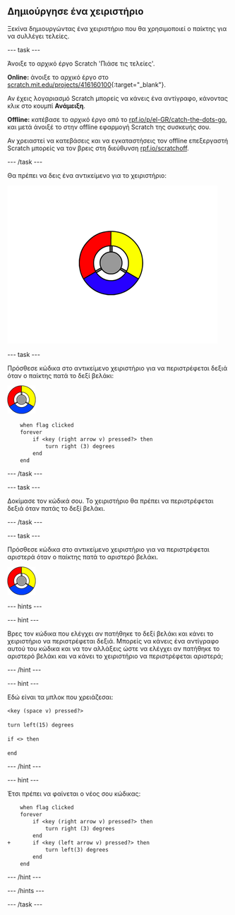 ## Δημιούργησε ένα χειριστήριο

Ξεκίνα δημιουργώντας ένα χειριστήριο που θα χρησιμοποιεί ο παίκτης για να συλλέγει τελείες.

--- task ---

Άνοιξε το αρχικό έργο Scratch 'Πιάσε τις τελείες'.

**Online:** άνοιξε το αρχικό έργο στο [scratch.mit.edu/projects/416160100](https://scratch.mit.edu/projects/416160100){:target="_blank"}.

Αν έχεις λογαριασμό Scratch μπορείς να κάνεις ένα αντίγραφο, κάνοντας κλικ στο κουμπί **Ανάμειξη**.

**Offline:** κατέβασε το αρχικό έργο από το [rpf.io/p/el-GR/catch-the-dots-go](https://rpf.io/p/el-GR/catch-the-dots-go), και μετά άνοιξέ το στην offline εφαρμογή Scratch της συσκευής σου.

Αν χρειαστεί να κατεβάσεις και να εγκαταστήσεις τον offline επεξεργαστή Scratch μπορείς να τον βρεις στη διεύθυνση [rpf.io/scratchoff](https://rpf.io/scratchoff).

--- /task ---

Θα πρέπει να δεις ένα αντικείμενο για το χειριστήριο:

![στιγμιότυπο οθόνης](images/dots-controller.png)

--- task ---

Πρόσθεσε κώδικα στο αντικείμενο χειριστήριο για να περιστρέφεται δεξιά όταν ο παίκτης πατά το δεξί βελάκι:

![Αντικείμενο χειριστήριο](images/controller-sprite.png)

```blocks3
    when flag clicked
	forever
		if <key (right arrow v) pressed?> then
			turn right (3) degrees
		end
	end
```

--- /task ---

--- task ---

Δοκίμασε τον κώδικά σου. Το χειριστήριο θα πρέπει να περιστρέφεται δεξιά όταν πατάς το δεξί βελάκι.

--- /task ---

--- task ---

Πρόσθεσε κώδικα στο αντικείμενο χειριστήριο για να περιστρέφεται αριστερά όταν ο παίκτης πατά το αριστερό βελάκι.

![Αντικείμενο χειριστήριο](images/controller-sprite.png)

--- hints ---


--- hint ---

Βρες τον κώδικα που ελέγχει αν πατήθηκε το δεξί βελάκι και κάνει το χειριστήριο να περιστρέφεται δεξιά. Μπορείς να κάνεις ένα αντίγραφο αυτού του κώδικα και να τον αλλάξεις ώστε να ελέγχει αν πατήθηκε το αριστερό βελάκι και να κάνει το χειριστήριο να περιστρέφεται αριστερά;

--- /hint ---

--- hint ---

Εδώ είναι τα μπλοκ που χρειάζεσαι:

```blocks3
<key (space v) pressed?>

turn left(15) degrees

if <> then

end
```

--- /hint ---

--- hint ---

Έτσι πρέπει να φαίνεται ο νέος σου κώδικας:

```blocks3
    when flag clicked
	forever
		if <key (right arrow v) pressed?> then
			turn right (3) degrees
		end
+ 		if <key (left arrow v) pressed?> then
			turn left(3) degrees
		end
	end
```

--- /hint ---

--- /hints ---

--- /task ---
